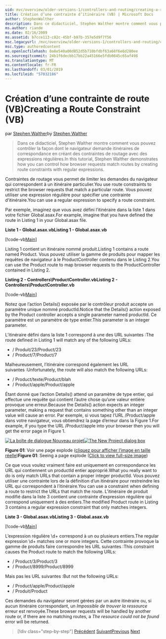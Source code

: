 ```yaml
---
uid: mvc/overview/older-versions-1/controllers-and-routing/creating-a-route-constraint-vb
title: Création d’une contrainte d’itinéraire (VB) | Microsoft Docs
author: StephenWalther
description: Dans ce didacticiel, Stephen Walther montre comment vous pouvez contrôler la façon dont le navigateur demande itinéraires de correspondance en créant des contraintes de routage avec des expressions régulières.
ms.author: riande
ms.date: 02/16/2009
ms.assetid: b7cce113-c82c-45bf-b97b-357e5d9f7f56
msc.legacyurl: /mvc/overview/older-versions-1/controllers-and-routing/creating-a-route-constraint-vb
msc.type: authoredcontent
ms.openlocfilehash: 0a8e540a00d852d5b710bfdbf63a68f6e6d280ee
ms.sourcegitcommit: 24b1f6decbb17bb22a45166e5fdb0845c65af498
ms.translationtype: MT
ms.contentlocale: fr-FR
ms.lasthandoff: 03/01/2019
ms.locfileid: "57032186"
---
```

<a name="creating-a-route-constraint-vb"></a><span data-ttu-id="3e632-103">Création d’une contrainte de route (VB)</span><span class="sxs-lookup"><span data-stu-id="3e632-103">Creating a Route Constraint (VB)</span></span>
====================
<span data-ttu-id="3e632-104">par [Stephen Walther](https://github.com/StephenWalther)</span><span class="sxs-lookup"><span data-stu-id="3e632-104">by [Stephen Walther](https://github.com/StephenWalther)</span></span>

> <span data-ttu-id="3e632-105">Dans ce didacticiel, Stephen Walther montre comment vous pouvez contrôler la façon dont le navigateur demande itinéraires de correspondance en créant des contraintes de routage avec des expressions régulières.</span><span class="sxs-lookup"><span data-stu-id="3e632-105">In this tutorial, Stephen Walther demonstrates how you can control how browser requests match routes by creating route constraints with regular expressions.</span></span>


<span data-ttu-id="3e632-106">Contraintes de routage vous permet de limiter les demandes du navigateur qui correspondent à un itinéraire particulier.</span><span class="sxs-lookup"><span data-stu-id="3e632-106">You use route constraints to restrict the browser requests that match a particular route.</span></span> <span data-ttu-id="3e632-107">Vous pouvez utiliser une expression régulière pour spécifier une contrainte d’itinéraire.</span><span class="sxs-lookup"><span data-stu-id="3e632-107">You can use a regular expression to specify a route constraint.</span></span>

<span data-ttu-id="3e632-108">Par exemple, imaginez que vous avez défini l’itinéraire dans la liste 1 dans votre fichier Global.asax.</span><span class="sxs-lookup"><span data-stu-id="3e632-108">For example, imagine that you have defined the route in Listing 1 in your Global.asax file.</span></span>

<span data-ttu-id="3e632-109">**Liste 1 - Global.asax.vb**</span><span class="sxs-lookup"><span data-stu-id="3e632-109">**Listing 1 - Global.asax.vb**</span></span>

[!code-vb[Main](creating-a-route-constraint-vb/samples/sample1.vb)]

<span data-ttu-id="3e632-110">Listing 1 contient un itinéraire nommé produit.</span><span class="sxs-lookup"><span data-stu-id="3e632-110">Listing 1 contains a route named Product.</span></span> <span data-ttu-id="3e632-111">Vous pouvez utiliser la gamme de produits pour mapper les requêtes de navigateur à le ProductController contenu dans le Listing 2.</span><span class="sxs-lookup"><span data-stu-id="3e632-111">You can use the Product route to map browser requests to the ProductController contained in Listing 2.</span></span>

<span data-ttu-id="3e632-112">**Listing 2 - Controllers\ProductController.vb**</span><span class="sxs-lookup"><span data-stu-id="3e632-112">**Listing 2 - Controllers\ProductController.vb**</span></span>

[!code-vb[Main](creating-a-route-constraint-vb/samples/sample2.vb)]

<span data-ttu-id="3e632-113">Notez que l’action Details() exposée par le contrôleur produit accepte un paramètre unique nommé productId.</span><span class="sxs-lookup"><span data-stu-id="3e632-113">Notice that the Details() action exposed by the Product controller accepts a single parameter named productId.</span></span> <span data-ttu-id="3e632-114">Ce paramètre est un paramètre de type entier.</span><span class="sxs-lookup"><span data-stu-id="3e632-114">This parameter is an integer parameter.</span></span>

<span data-ttu-id="3e632-115">L’itinéraire défini dans la liste 1 correspond à une des URL suivantes :</span><span class="sxs-lookup"><span data-stu-id="3e632-115">The route defined in Listing 1 will match any of the following URLs:</span></span>

- <span data-ttu-id="3e632-116">/ Produit/23</span><span class="sxs-lookup"><span data-stu-id="3e632-116">/Product/23</span></span>
- <span data-ttu-id="3e632-117">/ Product/7</span><span class="sxs-lookup"><span data-stu-id="3e632-117">/Product/7</span></span>

<span data-ttu-id="3e632-118">Malheureusement, l’itinéraire correspond également les URL suivantes :</span><span class="sxs-lookup"><span data-stu-id="3e632-118">Unfortunately, the route will also match the following URLs:</span></span>

- <span data-ttu-id="3e632-119">/ Product/texte</span><span class="sxs-lookup"><span data-stu-id="3e632-119">/Product/blah</span></span>
- <span data-ttu-id="3e632-120">/ Product/apple</span><span class="sxs-lookup"><span data-stu-id="3e632-120">/Product/apple</span></span>

<span data-ttu-id="3e632-121">Étant donné que l’action Details() attend un paramètre de type entier, qui effectue une requête qui contient l’autre chose qu’une valeur entière provoque une erreur.</span><span class="sxs-lookup"><span data-stu-id="3e632-121">Because the Details() action expects an integer parameter, making a request that contains something other than an integer value will cause an error.</span></span> <span data-ttu-id="3e632-122">Par exemple, si vous tapez l’URL /Product/apple dans votre navigateur, vous obtiendrez la page d’erreur dans la Figure 1.</span><span class="sxs-lookup"><span data-stu-id="3e632-122">For example, if you type the URL /Product/apple into your browser then you will get the error page in Figure 1.</span></span>


<span data-ttu-id="3e632-123">[![La boîte de dialogue Nouveau projet](creating-a-route-constraint-vb/_static/image1.jpg)](creating-a-route-constraint-vb/_static/image1.png)</span><span class="sxs-lookup"><span data-stu-id="3e632-123">[![The New Project dialog box](creating-a-route-constraint-vb/_static/image1.jpg)](creating-a-route-constraint-vb/_static/image1.png)</span></span>

<span data-ttu-id="3e632-124">**Figure 01**: Voir une page explode ([cliquez pour afficher l’image en taille réelle](creating-a-route-constraint-vb/_static/image2.png))</span><span class="sxs-lookup"><span data-stu-id="3e632-124">**Figure 01**: Seeing a page explode ([Click to view full-size image](creating-a-route-constraint-vb/_static/image2.png))</span></span>


<span data-ttu-id="3e632-125">Ce que vous voulez vraiment faire est uniquement en correspondance les URL qui contiennent un productId entier approprié.</span><span class="sxs-lookup"><span data-stu-id="3e632-125">What you really want to do is only match URLs that contain a proper integer productId.</span></span> <span data-ttu-id="3e632-126">Vous pouvez utiliser une contrainte lors de la définition d’un itinéraire pour restreindre les URL qui correspondent à l’itinéraire.</span><span class="sxs-lookup"><span data-stu-id="3e632-126">You can use a constraint when defining a route to restrict the URLs that match the route.</span></span> <span data-ttu-id="3e632-127">L’itinéraire de produit modifié dans la liste 3 contient une contrainte d’expression régulière qui correspond uniquement à des entiers.</span><span class="sxs-lookup"><span data-stu-id="3e632-127">The modified Product route in Listing 3 contains a regular expression constraint that only matches integers.</span></span>

<span data-ttu-id="3e632-128">**Liste 3 - Global.asax.vb**</span><span class="sxs-lookup"><span data-stu-id="3e632-128">**Listing 3 - Global.asax.vb**</span></span>

[!code-vb[Main](creating-a-route-constraint-vb/samples/sample3.vb)]

<span data-ttu-id="3e632-129">L’expression régulière \d+ correspond à un ou plusieurs entiers.</span><span class="sxs-lookup"><span data-stu-id="3e632-129">The regular expression \d+ matches one or more integers.</span></span> <span data-ttu-id="3e632-130">Cette contrainte provoque la gamme de produits faire correspondre les URL suivantes :</span><span class="sxs-lookup"><span data-stu-id="3e632-130">This constraint causes the Product route to match the following URLs:</span></span>

- <span data-ttu-id="3e632-131">/ Product/3</span><span class="sxs-lookup"><span data-stu-id="3e632-131">/Product/3</span></span>
- <span data-ttu-id="3e632-132">/ Product/8999</span><span class="sxs-lookup"><span data-stu-id="3e632-132">/Product/8999</span></span>

<span data-ttu-id="3e632-133">Mais pas les URL suivantes :</span><span class="sxs-lookup"><span data-stu-id="3e632-133">But not the following URLs:</span></span>

- <span data-ttu-id="3e632-134">/ Product/apple</span><span class="sxs-lookup"><span data-stu-id="3e632-134">/Product/apple</span></span>
- <span data-ttu-id="3e632-135">/ Produit</span><span class="sxs-lookup"><span data-stu-id="3e632-135">/Product</span></span>

<span data-ttu-id="3e632-136">Ces demandes du navigateur seront gérées par un autre itinéraire ou, si aucun itinéraire correspondant, un *Impossible de trouver la ressource* erreur est renvoyée.</span><span class="sxs-lookup"><span data-stu-id="3e632-136">These browser requests will be handled by another route or, if there are no matching routes, a *The resource could not be found* error will be returned.</span></span>

> [!div class="step-by-step"]
> <span data-ttu-id="3e632-137">[Précédent](creating-custom-routes-vb.md)
> [Suivant](creating-a-custom-route-constraint-vb.md)</span><span class="sxs-lookup"><span data-stu-id="3e632-137">[Previous](creating-custom-routes-vb.md)
[Next](creating-a-custom-route-constraint-vb.md)</span></span>
